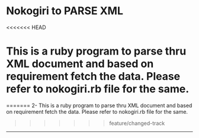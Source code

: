 # Nokogiri to PARSE XML

<<<<<<< HEAD
# This is a ruby program to parse thru XML document and based on requirement fetch the data. Please refer to nokogiri.rb file for the same.
=======
2- This is a ruby program to parse thru XML document and based on requirement fetch the data. Please refer to nokogiri.rb file for the same.
>>>>>>> feature/changed-track

---------------------------------------------------------------------------------------------------------------
